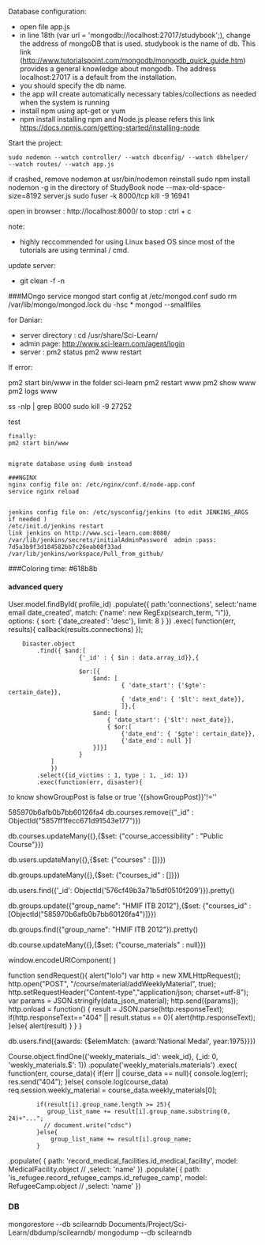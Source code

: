 Database configuration:
- open file app.js
- in line 18th (var url = 'mongodb://localhost:27017/studybook';), change the address of mongoDB that is used. studybook is the name of db. This link (http://www.tutorialspoint.com/mongodb/mongodb_quick_guide.htm) provides a general knowledge about mongodb. The address localhost:27017 is a default from the installation. 
- you should specify the db name. 
- the app will create automatically necessary tables/collections as needed when the system is running
- install npm using apt-get or yum
- npm install
installing npm and Node.js please refers this link https://docs.npmjs.com/getting-started/installing-node


Start the project:
```
sudo nodemon --watch controller/ --watch dbconfig/ --watch dbhelper/  --watch routes/ --watch app.js
```
if crashed, remove nodemon at usr/bin/nodemon
reinstall sudo npm install nodemon -g in the directory of StudyBook
node --max-old-space-size=8192 server.js 
sudo fuser -k 8000/tcp
kill -9 16941

open in browser : http://localhost:8000/
to stop : ctrl + c

note:
- highly reccommended for using Linux based OS since most of the tutorials are using terminal / cmd.

update server:
- git clean -f -n

###MOngo
service mongod start
config at /etc/mongod.conf
sudo rm /var/lib/mongo/mongod.lock
du -hsc *
mongod --smallfiles

for Daniar:
- server directory : cd /usr/share/Sci-Learn/
- admin page: http://www.sci-learn.com/agent/login
- server : pm2 status
			pm2 www restart

If error:

pm2 start bin/www in the folder sci-learn
pm2 restart www
pm2 show www
pm2 logs www

ss -nlp | grep 8000
sudo kill -9 27252

test
```
finally:
pm2 start bin/www 


migrate database using dumb instead

###NGINX
nginx config file on: /etc/nginx/conf.d/node-app.conf
service nginx reload


jenkins config file on: /etc/sysconfig/jenkins (to edit JENKINS_ARGS if needed )
/etc/init.d/jenkins restart
link jenkins on http://www.sci-learn.com:8080/
/var/lib/jenkins/secrets/initialAdminPassword  admin :pass: 7d5a3b9f3d184582bb7c26eab08f33ad
/var/lib/jenkins/workspace/Pull_from_github/
```

###Coloring
time: #618b8b

#### advanced query
User.model.findById( profile_id)
	.populate({
		path:'connections',
		select:'name email date_created',
		match: {'name': new RegExp(search_term, "i")},
		options: {
			sort: {'date_created': 'desc'},
	    	limit: 8
	    }
	})
	.exec(
	function(err, results){
		callback(results.connections)
	});
	
		Disaster.object
			.find({ $and:[
						{'_id' : { $in : data.array_id}},{

						$or:[{
							$and: [
									{ 'date_start': {'$gte': certain_date}},
									{ 'date_end': { '$lt': next_date}},
									]},{
							$and: [
								{ 'date_start': {'$lt': next_date}},
								{ $or:[ 
									{'date_end': { '$gte': certain_date}},
									{'date_end': null }]
							}]}]
						}
				]
				})
			.select({id_victims : 1, type : 1, _id: 1})
			.exec(function(err, disaster){


to know showGroupPost is false or true 
'{{showGroupPost}}'!=''


585970b6afb0b7bb60126fa4
db.courses.remove({"_id" : ObjectId("5857ff1fecc671d91543e177")})

db.courses.updateMany({},{$set: {"course_accessibility" : "Public Course"}})

db.users.updateMany({},{$set: {"courses" : []}})

db.groups.updateMany({},{$set: {"courses_id" : []}})

db.users.find({'_id': ObjectId('576cf49b3a71b5df0510f209')}).pretty()

db.groups.update({"group_name": "HMIF ITB 2012"},{$set: {"courses_id" :[ObjectId("585970b6afb0b7bb60126fa4")]}})

db.groups.find({"group_name": "HMIF ITB 2012"}).pretty()

db.course.updateMany({},{$set: {"course_materials" : null}})

window.encodeURIComponent(
)

  function sendRequest(){
    alert("lolo")
     var http = new XMLHttpRequest();
    http.open("POST", "/course/material/addWeeklyMaterial", true);
    http.setRequestHeader("Content-type","application/json; charset=utf-8");
    var params = JSON.stringify(data_json_material);
    http.send((params));
    http.onload = function() {
      result = JSON.parse(http.responseText);
      if(http.responseText=="404" || result.status == 0){
        alert(http.responseText);
      }else{
        alert(result)
      }
    }
  }


db.users.find({awards: {$elemMatch: {award:'National Medal', year:1975}}})


Course.object.findOne({'weekly_materials._id': week_id},  {_id: 0, 'weekly_materials.$': 1})
					.populate('weekly_materials.materials')
					.exec( function(err, course_data){
						if(err || course_data == null){
							console.log(err);
							res.send("404");
						}else{
							console.log(course_data)
							req.session.weekly_material = course_data.weekly_materials[0];



            if(result[i].group_name.length >= 25){
               group_list_name += result[i].group_name.substring(0, 24)+"...";
              // document.write("cdsc")
            }else{
                group_list_name += result[i].group_name;
            }


.populate( {
				    path: 'record_medical_facilities.id_medical_facility',
				    model: MedicalFacility.object
				    // ,select: 'name'
				  })
			.populate( {
				    path: 'is_refugee.record_refugee_camps.id_refugee_camp',
				    model: RefugeeCamp.object
				    // ,select: 'name'
				  })



### DB
mongorestore --db scilearndb Documents/Project/Sci-Learn/dbdump/scilearndb/
mongodump --db scilearndb 